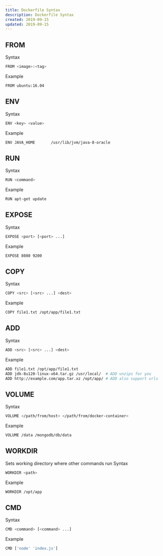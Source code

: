 ```yaml
---
title: Dockerfile Syntax
description: Dockerfile Syntax
created: 2019-09-15
updated: 2019-09-15
---
```


## FROM

Syntax
```sh
FROM <image>:<tag>
```
Example
```sh
FROM ubuntu:16.04
```

## ENV

Syntax
```sh
ENV <key> <value>
```

Example
```sh
ENV JAVA_HOME       /usr/lib/jvm/java-8-oracle
```

## RUN

Syntax
```sh
RUN <command>
```

Example
```sh
RUN apt-get update
```

## EXPOSE

Syntax
```sh
EXPOSE <port> [<port> ...]
```

Example
```sh
EXPOSE 8080 9200
```
## COPY

Syntax
```sh
COPY <src> [<src> ...] <dest>
```

Example
```sh
COPY file1.txt /opt/app/file1.txt
```

## ADD

Syntax
```sh
ADD <src> [<src> ...] <dest>
```

Example
```sh
ADD file1.txt /opt/app/file1.txt
ADD jdk-8u120-linux-x64.tar.gz /usr/local/  # ADD unzips for you
ADD http://example.com/app.tar.xz /opt/app/ # ADD also support urls
```

## VOLUME
Syntax
```sh
VOLUME </path/from/host> </path/from/docker-container>
```

Example
```sh
VOLUME /data /mongodb/db/data
```

## WORKDIR
Sets working directory where other commands run
Syntax 
```sh
WORKDIR <path>
```

Example
```sh
WORKDIR /opt/app
```

## CMD
Syntax 
```sh
CMD <command> [<command> ...]
```

Example
```sh
CMD ['node' 'index.js']
```
